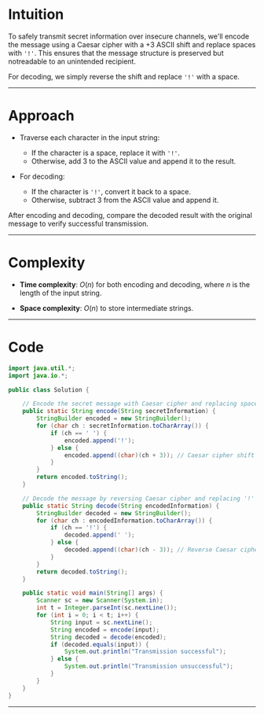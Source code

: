 # Intuition

To safely transmit secret information over insecure channels, we'll encode the message using a Caesar cipher with a +3 ASCII shift and replace spaces with `'!'`. This ensures that the message structure 
is preserved but notreadable to an unintended recipient.

For decoding, we simply reverse the shift and replace `'!'` with a space.

---

# Approach

* Traverse each character in the input string:
  * If the character is a space, replace it with `'!'`.
  * Otherwise, add 3 to the ASCII value and append it to the result.

* For decoding:
  * If the character is `'!'`, convert it back to a space.
  * Otherwise, subtract 3 from the ASCII value and append it.

After encoding and decoding, compare the decoded result with the original message to verify successful transmission.

---

# Complexity

* **Time complexity**:
  $O(n)$ for both encoding and decoding, where $n$ is the length of the input string.

* **Space complexity**:
  $O(n)$ to store intermediate strings.

---

# Code

```java
import java.util.*;
import java.io.*;

public class Solution {

    // Encode the secret message with Caesar cipher and replacing spaces with '!'
    public static String encode(String secretInformation) {
        StringBuilder encoded = new StringBuilder();
        for (char ch : secretInformation.toCharArray()) {
            if (ch == ' ') {
                encoded.append('!');
            } else {
                encoded.append((char)(ch + 3)); // Caesar cipher shift +3
            }
        }
        return encoded.toString();
    }

    // Decode the message by reversing Caesar cipher and replacing '!' back to space
    public static String decode(String encodedInformation) {
        StringBuilder decoded = new StringBuilder();
        for (char ch : encodedInformation.toCharArray()) {
            if (ch == '!') {
                decoded.append(' ');
            } else {
                decoded.append((char)(ch - 3)); // Reverse Caesar cipher
            }
        }
        return decoded.toString();
    }

    public static void main(String[] args) {
        Scanner sc = new Scanner(System.in);
        int t = Integer.parseInt(sc.nextLine());
        for (int i = 0; i < t; i++) {
            String input = sc.nextLine();
            String encoded = encode(input);
            String decoded = decode(encoded);
            if (decoded.equals(input)) {
                System.out.println("Transmission successful");
            } else {
                System.out.println("Transmission unsuccessful");
            }
        }
    }
}

```

---
